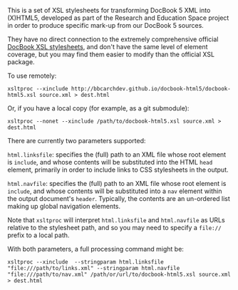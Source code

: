This is a set of XSL stylesheets for transforming DocBook 5 XML into (X)HTML5,
developed as part of the Research and Education Space project in order to
produce specific mark-up from our DocBook 5 sources.

They have no direct connection to the extremely comprehensive official
[DocBook XSL stylesheets](http://docbook.sourceforge.net/release/xsl/1.76.1/doc/), and don't have the same level of element coverage, but you may find them
easier to modify than the official XSL package.

To use remotely:

`xsltproc --xinclude http://bbcarchdev.github.io/docbook-html5/docbook-html5.xsl source.xml > dest.html`

Or, if you have a local copy (for example, as a git submodule):

`xsltproc --nonet --xinclude /path/to/docbook-html5.xsl source.xml > dest.html`

There are currently two parameters supported:

`html.linksfile`: specifies the (full) path to an XML file whose root element
is `include`, and whose contents will be substituted into the HTML `head`
element, primarily in order to include links to CSS stylesheets in the
output.

`html.navfile`: specifies the (full) path to an XML file whose root element
is `include`, and whose contents will be substituted into a `nav` element
within the output document's `header`. Typically, the contents are an
un-ordered list making up global navigation elements.

Note that `xsltproc` will interpret `html.linksfile` and `html.navfile` as
URLs relative to the stylesheet path, and so you may need to specify a `file://`
prefix to a local path.

With both parameters, a full processing command might be:

`xsltproc --xinclude  --stringparam html.linksfile "file:///path/to/links.xml" --stringparam html.navfile "file:///path/to/nav.xml" /path/or/url/to/docbook-html5.xsl source.xml > dest.html`
